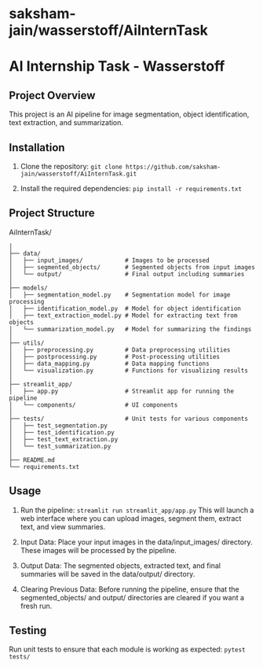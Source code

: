 # saksham-jain/wasserstoff/AiInternTask

# AI Internship Task - Wasserstoff

## Project Overview
This project is an AI pipeline for image segmentation, object identification, text extraction, and summarization.

## Installation
1. Clone the repository: 
    `git clone https://github.com/saksham-jain/wasserstoff/AiInternTask.git`

2. Install the required dependencies: 
    `pip install -r requirements.txt`


## Project Structure
AiInternTask/

```
│
├── data/
│   ├── input_images/            # Images to be processed
│   ├── segmented_objects/       # Segmented objects from input images
│   └── output/                  # Final output including summaries
│
├── models/
│   ├── segmentation_model.py    # Segmentation model for image processing
│   ├── identification_model.py  # Model for object identification
│   ├── text_extraction_model.py # Model for extracting text from objects
│   └── summarization_model.py   # Model for summarizing the findings
│
├── utils/
│   ├── preprocessing.py         # Data preprocessing utilities
│   ├── postprocessing.py        # Post-processing utilities
│   ├── data_mapping.py          # Data mapping functions
│   └── visualization.py         # Functions for visualizing results
│
├── streamlit_app/
│   ├── app.py                   # Streamlit app for running the pipeline
│   └── components/              # UI components
│
├── tests/                       # Unit tests for various components
│   ├── test_segmentation.py
│   ├── test_identification.py
│   ├── test_text_extraction.py
│   └── test_summarization.py
│
├── README.md
└── requirements.txt
```

## Usage
1. Run the pipeline:
    `streamlit run streamlit_app/app.py`
This will launch a web interface where you can upload images, segment them, extract text, and view summaries.

2. Input Data:
Place your input images in the data/input_images/ directory. These images will be processed by the pipeline.

3. Output Data:
The segmented objects, extracted text, and final summaries will be saved in the data/output/ directory.

4. Clearing Previous Data:
Before running the pipeline, ensure that the segmented_objects/ and output/ directories are cleared if you want a fresh run.

## Testing
Run unit tests to ensure that each module is working as expected:
    `pytest tests/`
